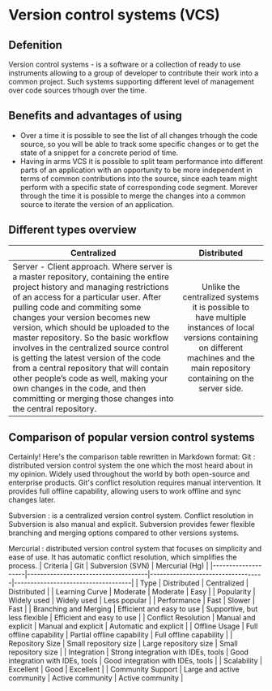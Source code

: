 # Version control systems (VCS)

## Defenition

Version control systems - is a software or a collection of ready to use instruments allowing to a group of developer to contribute their work into a common project. Such systems supporting different level of management over code sources trhough over the time.

## Benefits and advantages of using

- Over a time it is possible to see the list of all changes trhough the code source, so you will be able to track some specific changes or to get the state of a snippet for a concrete period of time.
- Having in arms VCS it is possible to split team performance into different parts of an application with an opportunity to be more independent in terms of common contributions into the source, since each team might perform with a specific state of corresponding code segment. Morever through the time it is possible to merge the changes into a common source to iterate the version of an application.

## Different types overview

| Centralized                                                                                                                                                                                                                                                                                                                                                                                                                                                                                                                                                                                              |                                                                                    Distributed                                                                                     |
| -------------------------------------------------------------------------------------------------------------------------------------------------------------------------------------------------------------------------------------------------------------------------------------------------------------------------------------------------------------------------------------------------------------------------------------------------------------------------------------------------------------------------------------------------------------------------------------------------------- | :--------------------------------------------------------------------------------------------------------------------------------------------------------------------------------: |
| Server - Client approach. Where server is a master repository, containing the entire project history and managing restrictions of an access for a particular user. After pulling code and commiting some changes your version becomes new version, which should be uploaded to the master repository. So the basic workflow involves in the centralized source control is getting the latest version of the code from a central repository that will contain other people’s code as well, making your own changes in the code, and then committing or merging those changes into the central repository. | Unlike the centralized systems it is possible to have multiple instances of local versions containing on different machines and the main repository containing on the server side. |

## Comparison of popular version control systems

Certainly! Here's the comparison table rewritten in Markdown format:
Git
: distributed version control system the one which the most heard about in my opinion. Widely used throughout the world by both open-source and enterprise products. Git's conflict resolution requires manual intervention. It provides full offline capability, allowing users to work offline and sync changes later.

Subversion
: is a centralized version control system. Conflict resolution in Subversion is also manual and explicit. Subversion provides fewer flexible branching and merging options compared to other versions systems.

Mercurial
: distributed version control system that focuses on simplicity and ease of use. It has automatic conflict resolution, which simplifies the process.
| Criteria | Git | Subversion (SVN) | Mercurial (Hg) |
|--------------------|-------------------------------------|-----------------------------------|------------------------------------|
| Type | Distributed | Centralized | Distributed |
| Learning Curve | Moderate | Moderate | Easy |
| Popularity | Widely used | Widely used | Less popular |
| Performance | Fast | Slower | Fast |
| Branching and Merging | Efficient and easy to use | Supportive, but less flexible | Efficient and easy to use |
| Conflict Resolution | Manual and explicit | Manual and explicit | Automatic and explicit |
| Offline Usage | Full offline capability | Partial offline capability | Full offline capability |
| Repository Size | Small repository size | Large repository size | Small repository size |
| Integration | Strong integration with IDEs, tools | Good integration with IDEs, tools | Good integration with IDEs, tools |
| Scalability | Excellent | Good | Excellent |
| Community Support | Large and active community | Active community | Active community |
